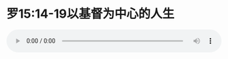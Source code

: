 # 罗15:14-19以基督为中心的人生

<audio style="width: 100%;" preload="false" controls controlslist="nodownload"><source src="//cdn.wechat.edu.pl/audio/mp3/old/12364.mp3" type="audio/mpeg">Your browser does not support the audio element.</audio>


